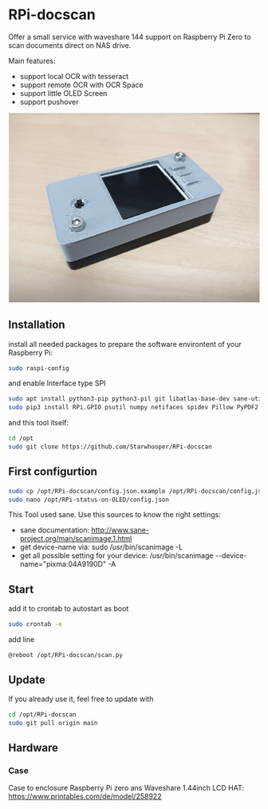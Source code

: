 # RPi-docscan #

Offer a small service with waveshare 144 support on Raspberry Pi Zero to scan documents direct on NAS drive.

Main features:
* support local OCR with tesseract
* support remote OCR with OCR Space
* support little OLED Screen
* support pushover

![Display](https://github.com/Starwhooper/RPi-docscan/blob/main/examples/case.jpg)

## Installation ##
install all needed packages to prepare the software environtent of your Raspberry Pi:
```bash
sudo raspi-config
```
and enable Interface type SPI

```bash
sudo apt install python3-pip python3-pil git libatlas-base-dev sane-utils tesseract-ocr-deu imagemagick
sudo pip3 install RPi.GPIO psutil numpy netifaces spidev Pillow PyPDF2
```
and this tool itself:
```bash
cd /opt
sudo git clone https://github.com/Starwhooper/RPi-docscan
```

## First configurtion ##
```bash
sudo cp /opt/RPi-docscan/config.json.example /opt/RPi-docscan/config.json
sudo nano /opt/RPi-status-on-OLED/config.json
```
This Tool used sane. Use this sources to know the right settings:
* sane documentation: http://www.sane-project.org/man/scanimage.1.html
* get device-name via: sudo /usr/bin/scanimage -L
* get all possible setting for your device: /usr/bin/scanimage --device-name="pixma:04A9190D" -A

## Start ##
add it to crontab to autostart as boot
```bash
sudo crontab -e
```
add line
```
@reboot /opt/RPi-docscan/scan.py
```

## Update ##
If you already use it, feel free to update with
```bash
cd /opt/RPi-docscan
sudo git pull origin main
```

## Hardware ##
### Case ###
Case to enclosure Raspberry Pi zero ans Waveshare 1.44inch LCD HAT: https://www.printables.com/de/model/258922
